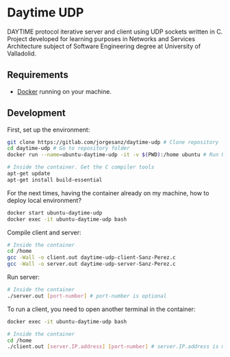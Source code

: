 # Daytime UDP
DAYTIME protocol iterative server and client using UDP sockets written in C. Project developed for learning purposes in Networks and Services Architecture subject of Software Engineering degree at University of Valladolid.

## Requirements
- [Docker](https://www.docker.com/) running on your machine.

## Development
First, set up the environment:
```bash
git clone https://gitlab.com/jorgesanz/daytime-udp # Clone repository
cd daytime-udp # Go to repository folder
docker run --name=ubuntu-daytime-udp -it -v $(PWD):/home ubuntu # Run Ubuntu container sharing repository folder

# Inside the container. Get the C compiler tools
apt-get update
apt-get install build-essential
```

For the next times, having the container already on my machine, how to deploy local environment?
```bash
docker start ubuntu-daytime-udp
docker exec -it ubuntu-daytime-udp bash
```

Compile client and server:
```bash
# Inside the container
cd /home
gcc -Wall -o client.out daytime-udp-client-Sanz-Perez.c
gcc -Wall -o server.out daytime-udp-server-Sanz-Perez.c
```

Run server:
```bash
# Inside the container
./server.out [port-number] # port-number is optional
```

To run a client, you need to open another terminal in the container:
```bash
docker exec -it ubuntu-daytime-udp bash

# Inside the container
cd /home
./client.out [server.IP.address] [port-number] # server.IP.address is mandatory, port-number is optional
```
